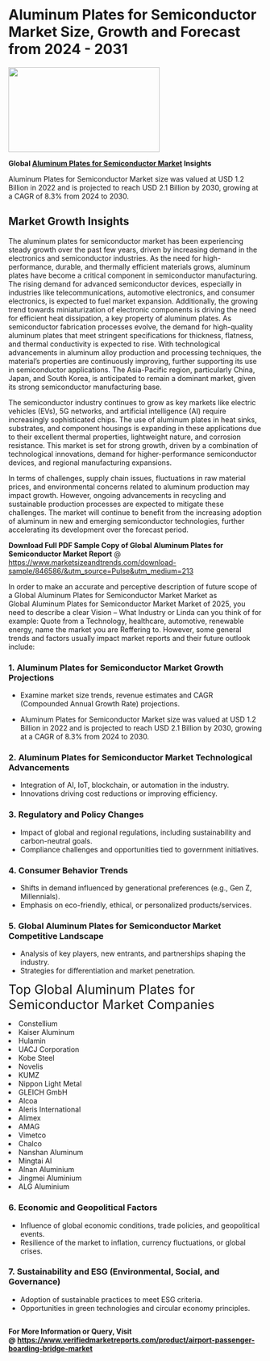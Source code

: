 <H1>Aluminum Plates for Semiconductor Market Size, Growth and Forecast from 2024 - 2031</H1><img class="aligncenter size-medium wp-image-584254" src="https://thirdeyenews.in/wp-content/uploads/2024/09/Global-Market-Research-300x168.jpeg" alt="" width="300" height="168" /><p><strong>Global&nbsp;<a href="https://www.marketsizeandtrends.com/download-sample/846586/&amp;utm_source=Pulse&amp;utm_medium=213">Aluminum Plates for Semiconductor Market</a> Insights</strong></p><p>Aluminum Plates for Semiconductor Market size was valued at USD 1.2 Billion in 2022 and is projected to reach USD 2.1 Billion by 2030, growing at a CAGR of 8.3% from 2024 to 2030.</p><p><h2>Market Growth Insights</h2> The aluminum plates for semiconductor market has been experiencing steady growth over the past few years, driven by increasing demand in the electronics and semiconductor industries. As the need for high-performance, durable, and thermally efficient materials grows, aluminum plates have become a critical component in semiconductor manufacturing. The rising demand for advanced semiconductor devices, especially in industries like telecommunications, automotive electronics, and consumer electronics, is expected to fuel market expansion. Additionally, the growing trend towards miniaturization of electronic components is driving the need for efficient heat dissipation, a key property of aluminum plates. As semiconductor fabrication processes evolve, the demand for high-quality aluminum plates that meet stringent specifications for thickness, flatness, and thermal conductivity is expected to rise. With technological advancements in aluminum alloy production and processing techniques, the material’s properties are continuously improving, further supporting its use in semiconductor applications. The Asia-Pacific region, particularly China, Japan, and South Korea, is anticipated to remain a dominant market, given its strong semiconductor manufacturing base. <p>The semiconductor industry continues to grow as key markets like electric vehicles (EVs), 5G networks, and artificial intelligence (AI) require increasingly sophisticated chips. The use of aluminum plates in heat sinks, substrates, and component housings is expanding in these applications due to their excellent thermal properties, lightweight nature, and corrosion resistance. This market is set for strong growth, driven by a combination of technological innovations, demand for higher-performance semiconductor devices, and regional manufacturing expansions.</p> <p>In terms of challenges, supply chain issues, fluctuations in raw material prices, and environmental concerns related to aluminum production may impact growth. However, ongoing advancements in recycling and sustainable production processes are expected to mitigate these challenges. The market will continue to benefit from the increasing adoption of aluminum in new and emerging semiconductor technologies, further accelerating its development over the forecast period.</p> </p><p><span class=""><strong>Download Full PDF Sample Copy of Global Aluminum Plates for Semiconductor Market Report</strong> @ <a href="https://www.marketsizeandtrends.com/download-sample/846586/&amp;utm_source=Pulse&amp;utm_medium=213" target="_blank">https://www.marketsizeandtrends.com/download-sample/846586/&amp;utm_source=Pulse&amp;utm_medium=213</a></span></p><p>In order to make an accurate and perceptive description of future scope of a Global&nbsp;Aluminum Plates for Semiconductor Market Market as Global&nbsp;Aluminum Plates for Semiconductor Market Market of 2025, you need to describe a clear Vision &ndash; What Industry or Linda can you think of for example: Quote from a Technology, healthcare, automotive, renewable energy, name the market you are Reffering to. However, some general trends and factors usually impact market reports and their future outlook include:</p><h3>1.&nbsp;<strong>Aluminum Plates for Semiconductor Market Growth Projections</strong></h3><ul><li>Examine market size trends, revenue estimates and CAGR (Compounded Annual Growth Rate) projections.</li><li><p>Aluminum Plates for Semiconductor Market size was valued at USD 1.2 Billion in 2022 and is projected to reach USD 2.1 Billion by 2030, growing at a CAGR of 8.3% from 2024 to 2030.</p></li></ul><h3>2.&nbsp;<strong>Aluminum Plates for Semiconductor Market Technological Advancements</strong></h3><ul><li>Integration of AI, IoT, blockchain, or automation in the industry.</li><li>Innovations driving cost reductions or improving efficiency.</li></ul><h3>3.&nbsp;<strong>Regulatory and Policy Changes</strong></h3><ul><li>Impact of global and regional regulations, including sustainability and carbon-neutral goals.</li><li>Compliance challenges and opportunities tied to government initiatives.</li></ul><h3>4.&nbsp;<strong>Consumer Behavior Trends</strong></h3><ul><li>Shifts in demand influenced by generational preferences (e.g., Gen Z, Millennials).</li><li>Emphasis on eco-friendly, ethical, or personalized products/services.</li></ul><h3>5.&nbsp;<strong>Global Aluminum Plates for Semiconductor Market Competitive Landscape</strong></h3><ul><li>Analysis of key players, new entrants, and partnerships shaping the industry.</li><li>Strategies for differentiation and market penetration.</li></ul><p data-pm-slice="1 1 []"><span style="color: inherit; font-family: inherit; font-size: 25px;">Top Global Aluminum Plates for Semiconductor Market Companies</span></p><div class="" data-test-id=""><p><li>Constellium</li><li> Kaiser Aluminum</li><li> Hulamin</li><li> UACJ Corporation</li><li> Kobe Steel</li><li> Novelis</li><li> KUMZ</li><li> Nippon Light Metal</li><li> GLEICH GmbH</li><li> Alcoa</li><li> Aleris International</li><li> Alimex</li><li> AMAG</li><li> Vimetco</li><li> Chalco</li><li> Nanshan Aluminum</li><li> Mingtai Al</li><li> Alnan Aluminium</li><li> Jingmei Aluminium</li><li> ALG Aluminium</li></p></div><h3>6.&nbsp;<strong>Economic and Geopolitical Factors</strong></h3><ul><li>Influence of global economic conditions, trade policies, and geopolitical events.</li><li>Resilience of the market to inflation, currency fluctuations, or global crises.</li></ul><h3>7.&nbsp;<strong>Sustainability and ESG (Environmental, Social, and Governance)</strong></h3><ul><li>Adoption of sustainable practices to meet ESG criteria.</li><li>Opportunities in green technologies and circular economy principles.</li></ul><h2><strong style="font-size: 14px;">For More Information or Query, Visit @&nbsp;</strong><a style="background-color: #ffffff; font-size: 14px;" href="https://www.marketsizeandtrends.com/report/aluminum-plates-for-semiconductor-market/" target="_blank">https://www.verifiedmarketreports.com/product/airport-passenger-boarding-bridge-market</a></h2>
